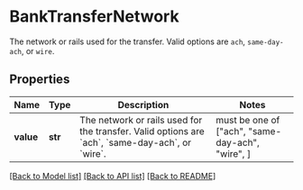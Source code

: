# BankTransferNetwork

The network or rails used for the transfer. Valid options are `ach`, `same-day-ach`, or `wire`.
## Properties
Name | Type | Description | Notes
------------ | ------------- | ------------- | -------------
**value** | **str** | The network or rails used for the transfer. Valid options are &#x60;ach&#x60;, &#x60;same-day-ach&#x60;, or &#x60;wire&#x60;. |  must be one of ["ach", "same-day-ach", "wire", ]

[[Back to Model list]](../README.md#documentation-for-models) [[Back to API list]](../README.md#documentation-for-api-endpoints) [[Back to README]](../README.md)


